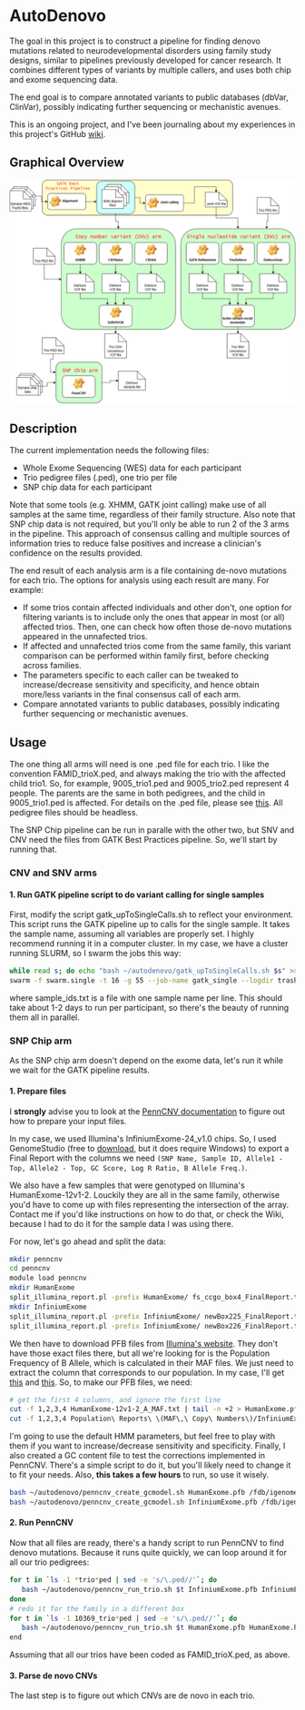 # AutoDenovo

The goal in this project is to construct a pipeline for finding denovo mutations related to neurodevelopmental disorders using family study designs, similar to pipelines previously developed for cancer research. It combines different types of variants by multiple callers, and uses both chip and exome sequencing data. 

The end goal is to compare annotated variants to public databases (dbVar, ClinVar), possibly indicating further sequencing or mechanistic avenues.

This is an ongoing project, and I've been journaling about my experiences in this project's GitHub [wiki](https://github.com/gsudre/autodenovo/wiki/AutoDenovo-Wiki).

## Graphical Overview
![Flowchart](main_flow.png "MainFlow")

## Description

The current implementation needs the following files:

* Whole Exome Sequencing (WES) data for each participant
* Trio pedigree files (.ped), one trio per file
* SNP chip data for each participant

Note that some tools (e.g. XHMM, GATK joint calling) make use of all samples at the same time, regardless of their family structure. Also note that SNP chip data is not required, but you'll only be able to run 2 of the 3 arms in the pipeline. This approach of consensus calling and multiple sources of information tries to reduce false positives and increase a clinician's confidence on the results provided. 

The end result of each analysis arm is a file containing de-novo mutations for each trio. The options for analysis using each result are many. For example:

* If some trios contain affected individuals and other don't, one option for filtering variants is to include only the ones that appear in most (or all) affected trios. Then, one can check how often those de-novo mutations appeared in the unnafected trios.
* If affected and unnafected trios come from the same family, this variant comparison can be performed within family first, before checking across families.
* The parameters specific to each caller can be tweaked to increase/decrease sensitivity and specificity, and hence obtain more/less variants in the final consensus call of each arm.
* Compare annotated variants to public databases, possibly indicating further sequencing or mechanistic avenues.

## Usage

The one thing all arms will need is one .ped file for each trio. I like the convention FAMID_trioX.ped, and always making the trio with the affected child trio1. So, for example, 9005_trio1.ped and 9005_trio2.ped represent 4 people. The parents are the same in both pedigrees, and the child in 9005_trio1.ped is affected. For details on the .ped file, please see [this](http://csg.sph.umich.edu/abecasis/merlin/tour/input_files.html). All pedigree files should be headless.

The SNP Chip pipeline can be run in paralle with the other two, but SNV and CNV need the files from GATK Best Practices pipeline. So, we'll start by running that.

### CNV and SNV arms

#### 1. Run GATK pipeline script to do variant calling for single samples

First, modify the script gatk_upToSingleCalls.sh to reflect your environment. This script runs the GATK pipeline up to calls for the single sample. It takes the sample name, assuming all variables are properly set. I highly recommend running it in a computer cluster. In my case, we have a cluster running SLURM, so I swarm the jobs this way:

```bash
while read s; do echo "bash ~/autodenovo/gatk_upToSingleCalls.sh $s" >> swarm.single; done < sample_ids.txt
swarm -f swarm.single -t 16 -g 55 --job-name gatk_single --logdir trash --time=48:00:00 --gres=lscratch:100
```

where sample_ids.txt is a file with one sample name per line. This should take about 1-2 days to run per participant, so there's the beauty of running them all in parallel.

### SNP Chip arm

As the SNP chip arm doesn't depend on the exome data, let's run it while we wait for the GATK pipeline results. 

#### 1. Prepare files

I __strongly__ advise you to look at the [PennCNV documentation](http://penncnv.openbioinformatics.org/en/latest/user-guide/input/) to figure out how to prepare your input files. 

In my case, we used Illumina's InfiniumExome-24_v1.0 chips. So, I used GenomeStudio (free to [download](https://support.illumina.com/array/array_software/genomestudio/downloads.html), but it does require Windows) to export a Final Report with the columns we need `(SNP Name, Sample ID, Allele1 - Top, Allele2 - Top, GC Score, Log R Ratio, B Allele Freq.)`. 

We also have a few samples that were genotyped on Illumina's HumanExome-12v1-2. Louckily they are all in the same family, otherwise you'd have to come up with files representing the intersection of the array. Contact me if you'd like instructions on how to do that, or check the Wiki, because I had to do it for the sample data I was using there.

For now, let's go ahead and split the data:

```bash
mkdir penncnv
cd penncnv
module load penncnv
mkdir HumanExome
split_illumina_report.pl -prefix HumanExome/ fs_ccgo_box4_FinalReport.txt 
mkdir InfiniumExome
split_illumina_report.pl -prefix InfiniumExome/ newBox225_FinalReport.txt 
split_illumina_report.pl -prefix InfiniumExome/ newBox226_FinalReport.txt 
```

We then have to download PFB files from [Illumina's website](https://support.illumina.com/array/downloads.html). They don't have those exact files there, but all we're looking for is the Population Frequency of B Allele, which is calculated in their MAF files. We just need to extract the column that corresponds to our population. In my case, I'll get [this](ftp://webdata:webdata@ussd-ftp.illumina.com/Downloads/ProductFiles/HumanExome/ProductSupportFiles/HumanExome-12v1-2_A_MAF.txt) and [this](https://support.illumina.com/content/dam/illumina-support/documents/downloads/productfiles/infinium-exome-24/infinium-exome-24-v1-0-a1-population-reports-maf-copy-numbers.zip). So, to make our PFB files, we need:

```bash
# get the first 4 columns, and ignore the first line
cut -f 1,2,3,4 HumanExome-12v1-2_A_MAF.txt | tail -n +2 > HumanExome.pfb
cut -f 1,2,3,4 Population\ Reports\ \(MAF\,\ Copy\ Numbers\)/InfiniumExome-24v1-0_A1_PopulationReport_MAF.txt | tail -n +2 > InfiniumExome.pfb
```

I'm going to use the default HMM parameters, but feel free to play with them if you want to increase/decrease sensitivity and specificity. Finally, I also created a GC content file to test the corrections implemented in PennCNV. There's a simple script to do it, but you'll likely need to change it to fit your needs. Also, __this takes a few hours__ to run, so use it wisely.

```bash
bash ~/autodenovo/penncnv_create_gcmodel.sh HumanExome.pfb /fdb/igenomes/Homo_sapiens/UCSC/hg19/Sequence/WholeGenomeFasta/genome.fa HumanExome.h19.gcmodel
bash ~/autodenovo/penncnv_create_gcmodel.sh InfiniumExome.pfb /fdb/igenomes/Homo_sapiens/UCSC/hg19/Sequence/WholeGenomeFasta/genome.fa InfiniumExome.h19.gcmodel
```

#### 2. Run PennCNV

Now that all files are ready, there's a handy script to run PennCNV to find denovo mutations. Because it runs quite quickly, we can loop around it for all our trio pedigrees:

```bash
for t in `ls -1 *trio*ped | sed -e 's/\.ped//'`; do 
   bash ~/autodenovo/penncnv_run_trio.sh $t InfiniumExome.pfb InfiniumExome.hg19.gcmodel;
done
# redo it for the family in a different box
for t in `ls -1 10369_trio*ped | sed -e 's/\.ped//'`; do 
   bash ~/autodenovo/penncnv_run_trio.sh $t HumanExome.pfb HumanExome.hg19.gcmodel;
end
```

Assuming that all our trios have been coded as FAMID_trioX.ped, as above.

#### 3. Parse de novo CNVs

The last step is to figure out which CNVs are de novo in each trio.

